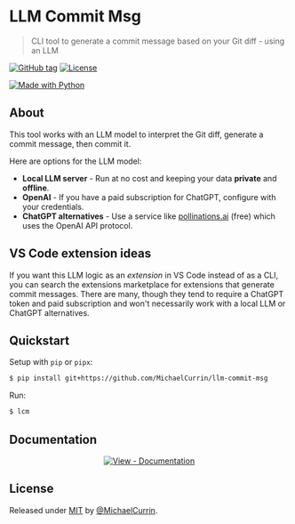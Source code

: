 # LLM Commit Msg
> CLI tool to generate a commit message based on your Git diff - using an LLM

[![GitHub tag](https://img.shields.io/github/tag/MichaelCurrin/llm-commit-msg?include_prereleases=&sort=semver)](https://github.com/MichaelCurrin/llm-commit-msg/releases/)
[![License](https://img.shields.io/badge/License-MIT-blue)](#license)

[![Made with Python](https://img.shields.io/badge/Python->=3.10-blue?logo=python&logoColor=white)](https://python.org "Go to Python homepage")

## About

This tool works with an LLM model to interpret the Git diff, generate a commit message, then commit it.

Here are options for the LLM model:

- **Local LLM server** - Run at no cost and keeping your data **private** and **offline**.
- **OpenAI** - If you have a paid subscription for ChatGPT, configure with your credentials.
- **ChatGPT alternatives** - Use a service like [pollinations.ai](https://pollinations.ai) (free) which uses the OpenAI API protocol.

## VS Code extension ideas

If you want this LLM logic as an _extension_ in VS Code instead of as a CLI, you can search the extensions marketplace for extensions that generate commit messages. There are many, though they tend to require a ChatGPT token and paid subscription and won't necessarily work with a local LLM or ChatGPT alternatives.

## Quickstart

Setup with `pip` or `pipx`:

```sh
$ pip install git+https://github.com/MichaelCurrin/llm-commit-msg
```
Run:
```sh
$ lcm
```

## Documentation

<div align="center">

[![View - Documentation](https://img.shields.io/badge/View-Documentation-blue?style=for-the-badge)](/docs/)

</div>


## License

Released under [MIT](/LICENSE) by [@MichaelCurrin](https://github.com/MichaelCurrin).
